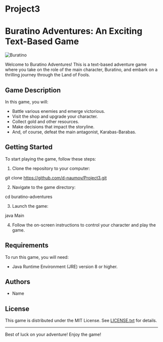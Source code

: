 # Project3

# Buratino Adventures: An Exciting Text-Based Game

![Buratino](buratino.jpg)

Welcome to Buratino Adventures! This is a text-based adventure game where you take on the role of
the main character, Buratino, and embark on a thrilling journey through the Land of Fools.

## Game Description

In this game, you will:

- Battle various enemies and emerge victorious.
- Visit the shop and upgrade your character.
- Collect gold and other resources.
- Make decisions that impact the storyline.
- And, of course, defeat the main antagonist, Karabas-Barabas.

## Getting Started

To start playing the game, follow these steps:

1. Clone the repository to your computer:

git clone https://github.com/d-naumov/Project3.git

2. Navigate to the game directory:

cd buratino-adventures

3. Launch the game:

java Main

4. Follow the on-screen instructions to control your character and play the game.

## Requirements

To run this game, you will need:

- Java Runtime Environment (JRE) version 8 or higher.

## Authors

- Name

## License

This game is distributed under the MIT License. See [LICENSE.txt](LICENSE.txt) for details.

---

Best of luck on your adventure! Enjoy the game!